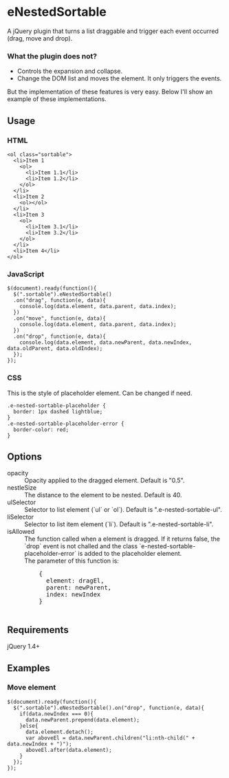 eNestedSortable
===============

A jQuery plugin that turns a list draggable and trigger each event occurred (drag, move and drop).

### What the plugin does not?

* Controls the expansion and collapse.
* Change the DOM list and moves the element. It only triggers the events.

But the implementation of these features is very easy. Below I'll show an example of these implementations.

## Usage

### HTML

```
<ol class="sortable">
  <li>Item 1
    <ol>
      <li>Item 1.1</li>
      <li>Item 1.2</li>
    </ol>
  </li>
  <li>Item 2
    <ol></ol>
  </li>
  <li>Item 3
    <ol>
      <li>Item 3.1</li>
      <li>Item 3.2</li>
    </ol>
  </li>
  <li>Item 4</li>
</ol>
```

### JavaScript

```
$(document).ready(function(){
  $(".sortable").eNestedSortable()
  .on("drag", function(e, data){
    console.log(data.element, data.parent, data.index);
  })
  .on("move", function(e, data){
    console.log(data.element, data.parent, data.index);
  })
  .on("drop", function(e, data){
    console.log(data.element, data.newParent, data.newIndex, data.oldParent, data.oldIndex);
  });
});
```

### CSS

This is the style of placeholder element. Can be changed if need.

```
.e-nested-sortable-placeholder {
  border: 1px dashed lightblue;
}
.e-nested-sortable-placeholder-error {
  border-color: red;
}
```

## Options

<dl>
  <dt>opacity</dt>
  <dd>Opacity applied to the dragged element. Default is "0.5".</dd>
  <dt>nestleSize</dt>
  <dd>The distance to the element to be nested. Default is 40.</dd>
  <dt>ulSelector</dt>
  <dd>Selector to list element (`ul` or `ol`). Default is ".e-nested-sortable-ul".</dd>  
  <dt>liSelector</dt>
  <dd>Selector to list item element (`li`). Default is ".e-nested-sortable-li".</dd>
  <dt>isAllowed</dt>
  <dd>The function called when a element is dragged. If it returns false, the `drop` event is not challed and the class `e-nested-sortable-placeholder-error` is added to the placeholder element.
    <br>
    The parameter of this function is:
    <pre>
    {
      element: dragEl,
      parent: newParent,
      index: newIndex
    }
    </pre>
  </dd>
</dl>

## Requirements

jQuery 1.4+

## Examples

### Move element

```
$(document).ready(function(){
  $(".sortable").eNestedSortable().on("drop", function(e, data){
    if(data.newIndex === 0){
      data.newParent.prepend(data.element);
    }else{
      data.element.detach();
      var aboveEl = data.newParent.children("li:nth-child(" + data.newIndex + ")");
      aboveEl.after(data.element);
    }
  });
});
```

